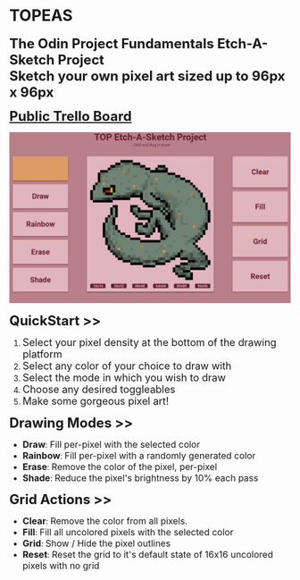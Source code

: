 # TOPEAS

<font size="5"><b>The Odin Project Fundamentals Etch-A-Sketch Project<br>Sketch your own pixel art sized up to 96px x 96px</b></font>

<font size="5"><b><a href="https://trello.com/b/Rgb7qgg7/topeas">Public Trello Board</a></b></font>

<img src="EtchASketch_Gecko.png" alt="Gecko pixel art" width="800"/>

<font size="5"><b>QuickStart >></b></font>

1. <font size ="4">Select your pixel density at the bottom of the drawing platform</font>
2. <font size ="4">Select any color of your choice to draw with</font>
3. <font size ="4">Select the mode in which you wish to draw</font>
4. <font size ="4">Choose any desired toggleables</font>
5. <font size ="4">Make some gorgeous pixel art!</font>

<font size="5"><b>Drawing Modes >></b></font>

- <font size ="3"><b>Draw</b></font>: <font size ="3">Fill per-pixel with the selected color</font>
- <font size ="3"><b>Rainbow</b></font>: <font size ="3">Fill per-pixel with a randomly generated color</font>
- <font size ="3"><b>Erase</b></font>: <font size ="3">Remove the color of the pixel, per-pixel</font>
- <font size ="3"><b>Shade</b></font>: <font size ="3">Reduce the pixel's brightness by 10% each pass</font>

<font size="5"><b>Grid Actions >></b></font>

- <font size ="3"><b>Clear</b></font>: <font size ="3">Remove the color from all pixels.</font>
- <font size ="3"><b>Fill</b></font>: <font size ="3">Fill all uncolored pixels with the selected color</font>
- <font size ="3"><b>Grid</b></font>: <font size ="3">Show / Hide the pixel outlines</font>
- <font size ="3"><b>Reset</b></font>: <font size ="3">Reset the grid to it's default state of 16x16 uncolored pixels with no grid</font>
